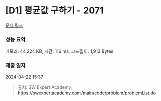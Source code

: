 # [D1] 평균값 구하기 - 2071 

[문제 링크](https://swexpertacademy.com/main/code/problem/problemDetail.do?contestProbId=AV5QRnJqA5cDFAUq) 

### 성능 요약

메모리: 44,224 KB, 시간: 116 ms, 코드길이: 1,913 Bytes

### 제출 일자

2024-04-22 15:37



> 출처: SW Expert Academy, https://swexpertacademy.com/main/code/problem/problemList.do